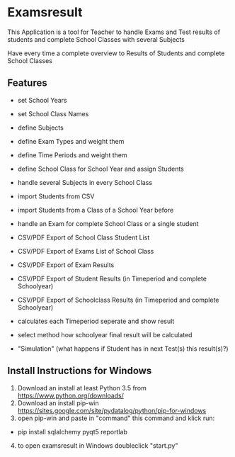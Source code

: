 # Examsresult

This Application is a tool for Teacher to handle Exams and Test results 
of students and complete School Classes with several Subjects

Have every time a complete overview to Results of Students and complete School Classes

## Features
* set School Years
* set School Class Names
* define Subjects
* define Exam Types and weight them
* define Time Periods and weight them
* define School Class for School Year and assign Students
* handle several Subjects in every School Class

* import Students from CSV
* import Students from a Class of a School Year before

* handle an Exam for complete School Class or a single student

* CSV/PDF Export of School Class Student List
* CSV/PDF Export of Exams List of School Class
* CSV/PDF Export of Exam Results
* CSV/PDF Export of Student Results (in Timeperiod and complete Schoolyear)
* CSV/PDF Export of Schoolclass Results (in Timeperiod and complete Schoolyear)

* calculates each Timeperiod seperate and show result
* select method how schoolyear final result will be calculated

* "Simulation" (what happens if Student has in next Test(s) this result(s)?)

## Install Instructions for Windows
1. Download an install at least Python 3.5 from https://www.python.org/downloads/
2. Download an install pip-win https://sites.google.com/site/pydatalog/python/pip-for-windows
3. open pip-win and paste in "command" this command and klick run:
 - pip install sqlalchemy pyqt5 reportlab
4. to open examsresult in Windows doubleclick "start.py"

